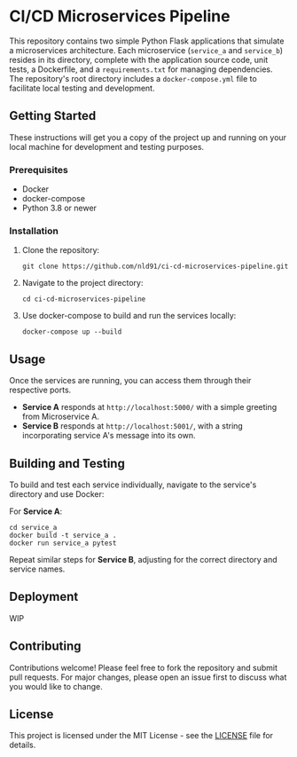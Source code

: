 # CI/CD Microservices Pipeline

This repository contains two simple Python Flask applications that simulate a microservices architecture. Each microservice (`service_a` and `service_b`) resides in its directory, complete with the application source code, unit tests, a Dockerfile, and a `requirements.txt` for managing dependencies. The repository's root directory includes a `docker-compose.yml` file to facilitate local testing and development.

## Getting Started

These instructions will get you a copy of the project up and running on your local machine for development and testing purposes.

### Prerequisites

-   Docker
-   docker-compose
-   Python 3.8 or newer

### Installation

1.  Clone the repository:
       
    `git clone https://github.com/nld91/ci-cd-microservices-pipeline.git` 
    
2.  Navigate to the project directory:
       
    `cd ci-cd-microservices-pipeline` 
    
3.  Use docker-compose to build and run the services locally:
       
    `docker-compose up --build` 
    

## Usage

Once the services are running, you can access them through their respective ports.

-   **Service A** responds at `http://localhost:5000/` with a simple greeting from Microservice A.
-   **Service B** responds at `http://localhost:5001/`, with a string incorporating service A's message into its own.

## Building and Testing

To build and test each service individually, navigate to the service's directory and use Docker:

For **Service A**:

```
cd service_a
docker build -t service_a .
docker run service_a pytest
``` 

Repeat similar steps for **Service B**, adjusting for the correct directory and service names.

## Deployment

WIP

## Contributing

Contributions welcome! Please feel free to fork the repository and submit pull requests. For major changes, please open an issue first to discuss what you would like to change.

## License

This project is licensed under the MIT License - see the [LICENSE](https://chat.openai.com/c/LICENSE.md) file for details.